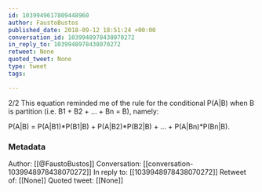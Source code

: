 ```yaml
---
id: 1039949617809448960
author: FaustoBustos
published_date: 2018-09-12 18:51:24 +00:00
conversation_id: 1039948978438070272
in_reply_to: 1039948978438070272
retweet: None
quoted_tweet: None
type: tweet
tags:

---
```


2/2 This equation reminded me of the rule for the conditional P(A|B) when B is partition (i.e. B1 + B2 + ... + Bn  = B), namely:

P(A|B) = P(A|B1)*P(B1|B) + P(A|B2)*P(B2|B) + ... + P(A|Bn)*P(Bn|B).

### Metadata

Author: [[@FaustoBustos]]
Conversation: [[conversation-1039948978438070272]]
In reply to: [[1039948978438070272]]
Retweet of: [[None]]
Quoted tweet: [[None]]
